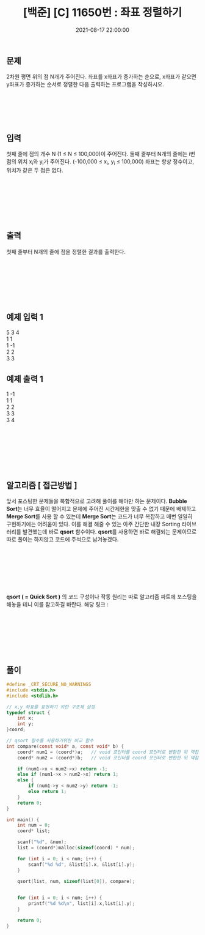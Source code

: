 ﻿---
title: "[백준] [C] 11650번 : 좌표 정렬하기"
date: 2021-08-17 22:00:00
categories:
- 백준
tags:
- 백준
- 알고리즘
- 단계별 풀어보기
- 정렬
---

## 문제

2차원 평면 위의 점 N개가 주어진다. 좌표를 x좌표가 증가하는 순으로, x좌표가 같으면 y좌표가 증가하는 순서로 정렬한 다음 출력하는 프로그램을 작성하시오.
<br><br><br><br><br><br>

  

## 입력

첫째 줄에 점의 개수 N (1 ≤ N ≤ 100,000)이 주어진다. 둘째 줄부터 N개의 줄에는 i번점의 위치 x<sub>i</sub>와 y<sub>i</sub>가 주어진다. (-100,000 ≤ x<sub>i</sub>, y<sub>i</sub> ≤ 100,000) 좌표는 항상 정수이고, 위치가 같은 두 점은 없다.

<br><br><br><br><br><br>

  

## 출력
첫째 줄부터 N개의 줄에 점을 정렬한 결과를 출력한다.

<br><br><br><br><br><br>

  

## 예제 입력 1
5
3 4  
1 1  
1 -1  
2 2  
3 3  

## 예제 출력 1
1 -1  
1 1  
2 2  
3 3  
3 4  

<br><br><br><br><br><br>

## 알고리즘 [ 접근방법 ]

앞서 포스팅한 문제들을 복합적으로 고려해 풀이를 해야만 하는 문제이다.
**Bubble Sort**는 너무 효율이 떨어지고 문제에 주어진 시간제한을 맞출 수 없기 때문에 배제하고 **Merge Sort**를 사용 할 수 있는데 **Merge Sort**는 코드가 너무 복잡하고 매번 일일히 구현하기에는 어려움이 있다. 이를 해결 해줄 수 있는 아주 간단한 내장 Sorting 라이브러리를 발견했는데 바로 **qsort** 함수이다. **qsort**를 사용하면 바로 해결되는 문제이므로 따로 풀이는 하지않고 코드에 주석으로 남겨놓겠다.

<br><br><br><br><br><br>

**qsort ( = Quick Sort )** 의 코드 구성이나 작동 원리는 따로 알고리즘 파트에 포스팅을 해놓을 테니 이를 참고하길 바란다.
해당 링크 : 

<br><br><br><br><br><br>


## 풀이
```c
#define _CRT_SECURE_NO_WARNINGS
#include <stdio.h>
#include <stdlib.h>

// x,y 좌표를 표현하기 위한 구조체 설정
typedef struct {
	int x;
	int y;
}coord;

// qsort 함수를 사용하기위한 비교 함수
int compare(const void* a, const void* b) {
	coord* num1 = (coord*)a;   // void 포인터를 coord 포인터로 변환한 뒤 역참조하여 값을 가져옴
	coord* num2 = (coord*)b;   // void 포인터를 coord 포인터로 변환한 뒤 역참조하여 값을 가져옴

	if (num1->x < num2->x) return -1;
	else if (num1->x > num2->x) return 1;
	else {
		if (num1->y < num2->y) return -1;
		else return 1;
	}
	return 0;
}

int main() {
	int num = 0;
	coord* list;

	scanf("%d", &num);
	list = (coord*)malloc(sizeof(coord) * num);

	for (int i = 0; i < num; i++) {
		scanf("%d %d", &list[i].x, &list[i].y);
	}

	qsort(list, num, sizeof(list[0]), compare);
	

	for (int i = 0; i < num; i++) {
		printf("%d %d\n", list[i].x,list[i].y);
	}

	return 0;
}

```
